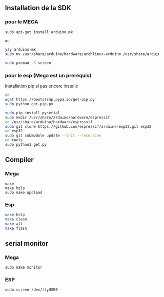 ## Installation de la SDK
### pour le MEGA
```Bash
sudo apt-get install arduino.mk

ou 

yay arduino-mk
sudo mv /usr/share/arduino/hardware/archlinux-arduino /usr/share/arduino/hardware/arduino

sudo pacman -S screen
```
### pour le esp (Mega est un preréquis)
Installation pip si pas encore installé
```Bash
cd
wget https://bootstrap.pypa.io/get-pip.py
sudo python get-pip.py
```

```Bash
sudo pip install pyserial
sudo mkdir /usr/share/arduino/hardware/espressif
cd /usr/share/arduino/hardware/espressif
sudo git clone https://github.com/espressif/arduino-esp32.git esp32
cd esp32
sudo git submodule update --init --recursive
cd tools
sudo python3 get.py
```

## Compiler
### Mega
```
make
make help
sudo make updload
```

### Esp
```Bash
make help
make clean
make all
make flash
```

## serial monitor

### Mega

```
sudo make monitor
```



### ESP

```
sudo screen /dev/ttyUSB0
```

